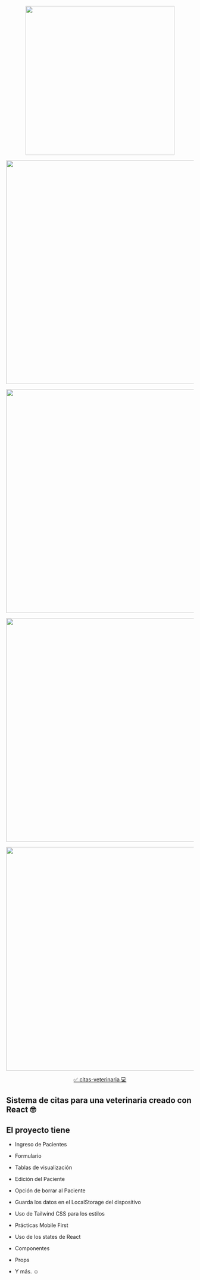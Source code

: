 <p align="center"><a href="https://es.reactjs.org/" target="_blank"><img src="https://upload.wikimedia.org/wikipedia/commons/thumb/4/47/React.svg/1200px-React.svg.png" width="400"></a></p>

<p align="center">
    <p align="center"><a href="https://bit.ly/_dimebruce" target="_blank"><img src="https://github.com/dimebruce/veterinaria-citas-react/blob/main/public/img/veterinaria-dimebruce-react.netlify.app_.png" width="600"></a></p>  
    <p align="center"><a href="https://bit.ly/_dimebruce" target="_blank"><img src="https://github.com/dimebruce/veterinaria-citas-react/blob/main/public/img/veterinaria-dimebruce-react.netlify.app_(iPhone%2012%20Pro).png" width="600"></a></p>
    <p align="center"><a href="https://bit.ly/_dimebruce" target="_blank"><img src="https://github.com/dimebruce/veterinaria-citas-react/blob/main/public/img/pagespeed.web.dev_report_url%3Dhttps2F2F%26form_factor%3Dmobile.png" width="600"></a></p>
    <p align="center"><a href="https://bit.ly/_dimebruce" target="_blank"><img src="https://github.com/dimebruce/veterinaria-citas-react/blob/main/public/img/pagespeed.web.dev_report_url%3Dhttps2F2F%26form_factor%3Ddesk.png" width="600"></a></p>
</p>


<p align="center">
    <p align="center"><a href="https://veterinaria-dimebruce-react.netlify.app/" target="_blank">✅ citas-veterinaria 💻 </a></p>  

## Sistema de citas para una veterinaria creado con React 🤓

## El proyecto tiene

- Ingreso de Pacientes
- Formulario
- Tablas de visualización
- Edición del Paciente
- Opción de borrar al Paciente
- Guarda los datos en el LocalStorage del dispositivo
- Uso de Tailwind CSS para los estilos
- Prácticas Mobile First
- Uso de los states de React
- Componentes
- Props

- Y más. ☺
